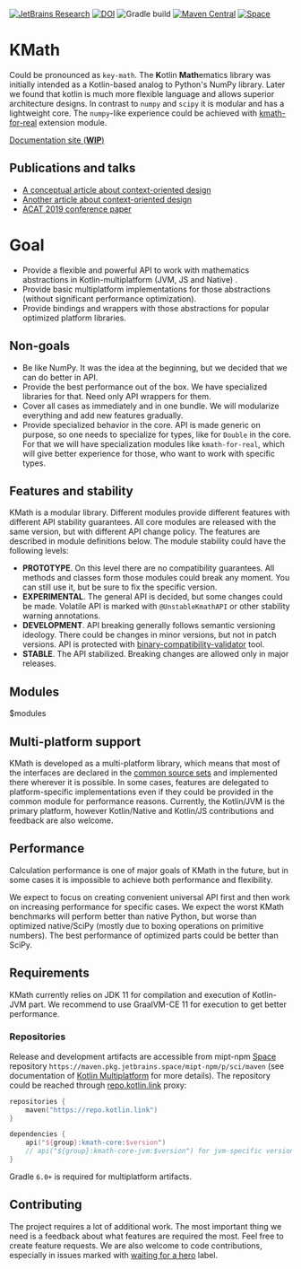 [![JetBrains Research](https://jb.gg/badges/research.svg)](https://confluence.jetbrains.com/display/ALL/JetBrains+on+GitHub)
[![DOI](https://zenodo.org/badge/129486382.svg)](https://zenodo.org/badge/latestdoi/129486382)
![Gradle build](https://github.com/mipt-npm/kmath/workflows/Gradle%20build/badge.svg)
[![Maven Central](https://img.shields.io/maven-central/v/space.kscience/kmath-core.svg?label=Maven%20Central)](https://search.maven.org/search?q=g:%22space.kscience%22)
[![Space](https://img.shields.io/badge/dynamic/xml?color=orange&label=Space&query=//metadata/versioning/latest&url=https%3A%2F%2Fmaven.pkg.jetbrains.space%2Fmipt-npm%2Fp%2Fsci%2Fmaven%2Fspace%2Fkscience%2Fkmath-core%2Fmaven-metadata.xml)](https://maven.pkg.jetbrains.space/mipt-npm/p/sci/maven/space/kscience/)

# KMath

Could be pronounced as `key-math`. The **K**otlin **Math**ematics library was initially intended as a Kotlin-based
analog to Python's NumPy library. Later we found that kotlin is much more flexible language and allows superior
architecture designs. In contrast to `numpy` and `scipy` it is modular and has a lightweight core. The `numpy`-like
experience could be achieved with [kmath-for-real](/kmath-for-real) extension module.

[Documentation site (**WIP**)](https://mipt-npm.github.io/kmath/)

## Publications and talks

* [A conceptual article about context-oriented design](https://proandroiddev.com/an-introduction-context-oriented-programming-in-kotlin-2e79d316b0a2)
* [Another article about context-oriented design](https://proandroiddev.com/diving-deeper-into-context-oriented-programming-in-kotlin-3ecb4ec38814)
* [ACAT 2019 conference paper](https://aip.scitation.org/doi/abs/10.1063/1.5130103)

# Goal

* Provide a flexible and powerful API to work with mathematics abstractions in Kotlin-multiplatform (JVM, JS and Native)
  .
* Provide basic multiplatform implementations for those abstractions (without significant performance optimization).
* Provide bindings and wrappers with those abstractions for popular optimized platform libraries.

## Non-goals

* Be like NumPy. It was the idea at the beginning, but we decided that we can do better in API.
* Provide the best performance out of the box. We have specialized libraries for that. Need only API wrappers for them.
* Cover all cases as immediately and in one bundle. We will modularize everything and add new features gradually.
* Provide specialized behavior in the core. API is made generic on purpose, so one needs to specialize for types, like
  for `Double` in the core. For that we will have specialization modules like `kmath-for-real`, which will give better
  experience for those, who want to work with specific types.

## Features and stability

KMath is a modular library. Different modules provide different features with different API stability guarantees. All
core modules are released with the same version, but with different API change policy. The features are described in
module definitions below. The module stability could have the following levels:

* **PROTOTYPE**. On this level there are no compatibility guarantees. All methods and classes form those modules could
  break any moment. You can still use it, but be sure to fix the specific version.
* **EXPERIMENTAL**. The general API is decided, but some changes could be made. Volatile API is marked
  with `@UnstableKmathAPI` or other stability warning annotations.
* **DEVELOPMENT**. API breaking generally follows semantic versioning ideology. There could be changes in minor
  versions, but not in patch versions. API is protected
  with [binary-compatibility-validator](https://github.com/Kotlin/binary-compatibility-validator) tool.
* **STABLE**. The API stabilized. Breaking changes are allowed only in major releases.

## Modules

$modules

## Multi-platform support

KMath is developed as a multi-platform library, which means that most of the interfaces are declared in the
[common source sets](/kmath-core/src/commonMain) and implemented there wherever it is possible. In some cases, features
are delegated to platform-specific implementations even if they could be provided in the common module for performance
reasons. Currently, the Kotlin/JVM is the primary platform, however Kotlin/Native and Kotlin/JS contributions and
feedback are also welcome.

## Performance

Calculation performance is one of major goals of KMath in the future, but in some cases it is impossible to achieve both
performance and flexibility.

We expect to focus on creating convenient universal API first and then work on increasing performance for specific
cases. We expect the worst KMath benchmarks will perform better than native Python, but worse than optimized
native/SciPy (mostly due to boxing operations on primitive numbers). The best performance of optimized parts could be
better than SciPy.

## Requirements

KMath currently relies on JDK 11 for compilation and execution of Kotlin-JVM part. We recommend to use GraalVM-CE 11 for
execution to get better performance.

### Repositories

Release and development artifacts are accessible from mipt-npm [Space](https://www.jetbrains.com/space/)
repository `https://maven.pkg.jetbrains.space/mipt-npm/p/sci/maven` (see documentation of
[Kotlin Multiplatform](https://kotlinlang.org/docs/reference/multiplatform.html) for more details). The repository could
be reached through [repo.kotlin.link](https://repo.kotlin.link) proxy:

```kotlin
repositories {
    maven("https://repo.kotlin.link")
}

dependencies {
    api("${group}:kmath-core:$version")
    // api("${group}:kmath-core-jvm:$version") for jvm-specific version
}
```

Gradle `6.0+` is required for multiplatform artifacts.

## Contributing

The project requires a lot of additional work. The most important thing we need is a feedback about what features are
required the most. Feel free to create feature requests. We are also welcome to code contributions, especially in issues
marked with
[waiting for a hero](https://github.com/mipt-npm/kmath/labels/waiting%20for%20a%20hero) label.

